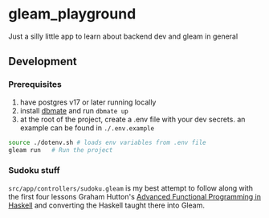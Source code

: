 # gleam_playground

Just a silly little app to learn about backend dev and gleam in general

## Development

### Prerequisites
1. have postgres v17 or later running locally
1. install [dbmate](https://github.com/amacneil/dbmate?tab=readme-ov-file#installation) and run `dbmate up`
1. at the root of the project, create a .env file with your dev secrets. an example can be found in `./.env.example`

```sh
source ./dotenv.sh # loads env variables from .env file
gleam run   # Run the project
```

### Sudoku stuff
`src/app/controllers/sudoku.gleam` is my best attempt to follow along with the first four lessons Graham Hutton's [Advanced Functional Programming in Haskell](https://www.youtube.com/playlist?list=PLF1Z-APd9zK5uFc8FKr_di9bfsYv8-lbc) and converting the Haskell taught there into Gleam.